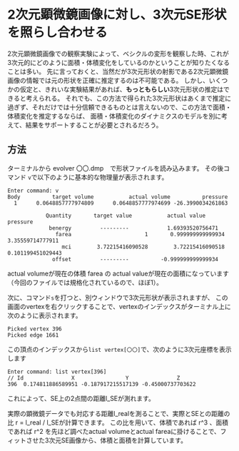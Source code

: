 # 2次元顕微鏡画像に対し、3次元SE形状を照らし合わせる
2次元顕微鏡画像での観察実験によって、ベシクルの変形を観察した時、これが3次元的にどのように面積・体積変化をしているのかということが知りたくなることは多い。
先に言っておくと、当然だが3次元形状の射影である2次元顕微鏡画像の情報では元の形状を正確に推定するのは不可能である。
しかし、いくつかの仮定と、きれいな実験結果があれば、**もっともらしい**3次元形状の推定はできると考えられる。
それでも、この方法で得られた3次元形状はあくまで推定に過ぎず、それだけでは十分信頼できるものとは言えないので、この方法で面積・体積変化を推定するならば、
面積・体積変化のダイナミクスのモデルを別に考えて、結果をサポートすることが必要とされるだろう。

## 方法
ターミナルから
evolver 〇〇.dmp　で形状ファイルを読み込みます。
その後コマンド `v`で以下のように基本的な物理量が表示されます。
```
Enter command: v
Body          target volume           actual volume          pressure
  1      0.0648857777974809      0.0648857777974699 -26.3990034261863

            Quantity       target value           actual value                 pressure
             benergy         ---------            1.69393520756471
               farea                       1       0.999999999999934   3.35559714777911
                 mci        3.72215416090528        3.72215416090518  0.101199451029443
              offset         ---------          -0.999999999999934
```

actual volumeが現在の体積
farea の actual valueが現在の面積になっています（今回のファイルでは規格化されているので、ほぼ1）。

次に、コマンド`s`を打つと、別ウィンドウで3次元形状が表示されますが、
この画面のvertexを右クリックすることで、vertexのインデックスがターミナル上に次のように表示されます。
```
Picked vertex 396
Picked edge 1661
```

この頂点のインデックスから`list vertex[〇〇]`で、次のように3次元座標を表示します
```
Enter command: list vertex[396]        
// Id               X                Y               Z
396  0.174811886589951 -0.187917215517139 -0.45000737703622
```

これによって、SE上の2点間の距離l_SEが測れます。

実際の顕微鏡データでも対応する距離l_realを測ることで、実際とSEとの距離の比 r = l_real / l_SEが計算できます。
この比を用いて、体積であれば r^3 、面積であれば r^2 を先ほど調べたactual volumeとactual fareaに掛けることで、フィットさせた3次元SE画像から、体積と面積を計算しています。
